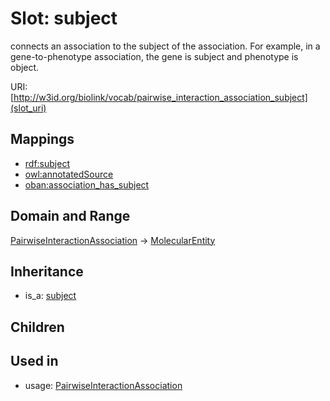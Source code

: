 # Slot: subject


connects an association to the subject of the association. For example, in a gene-to-phenotype association, the gene is subject and phenotype is object.

URI: [http://w3id.org/biolink/vocab/pairwise_interaction_association_subject](slot_uri)
## Mappings

 * [rdf:subject](http://purl.obolibrary.org/obo/rdf_subject)
 * [owl:annotatedSource](http://purl.obolibrary.org/obo/owl_annotatedSource)
 * [oban:association_has_subject](http://purl.obolibrary.org/obo/oban_association_has_subject)
## Domain and Range

[PairwiseInteractionAssociation](PairwiseInteractionAssociation.md) -> [MolecularEntity](MolecularEntity.md)
## Inheritance

 *  is_a: [subject](subject.md)
## Children

## Used in

 *  usage: [PairwiseInteractionAssociation](PairwiseInteractionAssociation.md)
